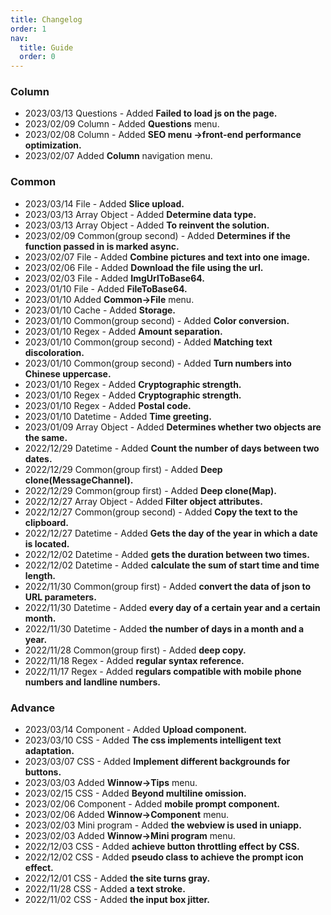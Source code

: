 ```yaml
---
title: Changelog
order: 1
nav:
  title: Guide
  order: 0
---
```


### Column

- 2023/03/13 Questions - Added **Failed to load js on the page.**
- 2023/02/09 Column - Added **Questions** menu.
- 2023/02/08 Column - Added **SEO menu ->front-end performance optimization.**
- 2023/02/07 Added **Column** navigation menu.

### Common

- 2023/03/14 File - Added **Slice upload.**
- 2023/03/13 Array Object - Added **Determine data type.**
- 2023/03/13 Array Object - Added **To reinvent the solution.**
- 2023/02/09 Common(group second) - Added **Determines if the function passed in is marked async.**
- 2023/02/07 File - Added **Combine pictures and text into one image.**
- 2023/02/06 File - Added **Download the file using the url.**
- 2023/02/03 File - Added **ImgUrlToBase64.**
- 2023/01/10 File - Added **FileToBase64.**
- 2023/01/10 Added **Common->File** menu.
- 2023/01/10 Cache - Added **Storage.**
- 2023/01/10 Common(group second) - Added **Color conversion.**
- 2023/01/10 Regex - Added **Amount separation.**
- 2023/01/10 Common(group second) - Added **Matching text discoloration.**
- 2023/01/10 Common(group second) - Added **Turn numbers into Chinese uppercase.**
- 2023/01/10 Regex - Added **Cryptographic strength.**
- 2023/01/10 Regex - Added **Cryptographic strength.**
- 2023/01/10 Regex - Added **Postal code.**
- 2023/01/10 Datetime - Added **Time greeting.**
- 2023/01/09 Array Object - Added **Determines whether two objects are the same.**
- 2022/12/29 Datetime - Added **Count the number of days between two dates.**
- 2022/12/29 Common(group first) - Added **Deep clone(MessageChannel).**
- 2022/12/29 Common(group first) - Added **Deep clone(Map).**
- 2022/12/27 Array Object - Added **Filter object attributes.**
- 2022/12/27 Common(group second) - Added **Copy the text to the clipboard.**
- 2022/12/27 Datetime - Added **Gets the day of the year in which a date is located.**
- 2022/12/02 Datetime - Added **gets the duration between two times.**
- 2022/12/02 Datetime - Added **calculate the sum of start time and time length.**
- 2022/11/30 Common(group first) - Added **convert the data of json to URL parameters.**
- 2022/11/30 Datetime - Added **every day of a certain year and a certain month.**
- 2022/11/30 Datetime - Added **the number of days in a month and a year.**
- 2022/11/28 Common(group first) - Added **deep copy.**
- 2022/11/18 Regex - Added **regular syntax reference.**
- 2022/11/17 Regex - Added **regulars compatible with mobile phone numbers and landline numbers.**

### Advance

- 2023/03/14 Component - Added **Upload component.**
- 2023/03/10 CSS - Added **The css implements intelligent text adaptation.**
- 2023/03/07 CSS - Added **Implement different backgrounds for buttons.**
- 2023/03/03 Added **Winnow->Tips** menu.
- 2023/02/15 CSS - Added **Beyond multiline omission.**
- 2023/02/06 Component - Added **mobile prompt component.**
- 2023/02/06 Added **Winnow->Component** menu.
- 2023/02/03 Mini program - Added **the webview is used in uniapp.**
- 2023/02/03 Added **Winnow->Mini program** menu.
- 2022/12/03 CSS - Added **achieve button throttling effect by CSS.**
- 2022/12/02 CSS - Added **pseudo class to achieve the prompt icon effect.**
- 2022/12/01 CSS - Added **the site turns gray.**
- 2022/11/28 CSS - Added **a text stroke.**
- 2022/11/02 CSS - Added **the input box jitter.**
